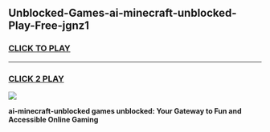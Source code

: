 
## Unblocked-Games-ai-minecraft-unblocked-Play-Free-jgnz1
<h3>
<a href="https://premium76.site?title=ai-minecraft-unblocked&ref=21A">CLICK TO PLAY</a></h3>
<hr>

<h3>
<a href="https://premium76.site?title=ai-minecraft-unblocked&ref=21A">CLICK 2 PLAY</a>
  
</h3>

<a href="https://premium76.site?title=ai-minecraft-unblocked&ref=21A"><img src="https://clearcache.store/games.png"></a>


**ai-minecraft-unblocked games unblocked: Your Gateway to Fun and Accessible Online Gaming**
